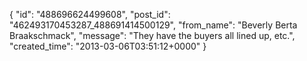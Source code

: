  {
   "id": "488696624499608",
   "post_id": "462493170453287_488691414500129",
   "from_name": "Beverly Berta Braakschmack",
   "message": "They have the buyers all lined up, etc.",
   "created_time": "2013-03-06T03:51:12+0000"
 }
